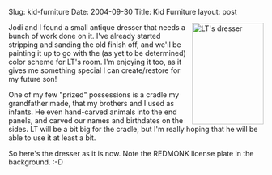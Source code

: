 Slug: kid-furniture
Date: 2004-09-30
Title: Kid Furniture
layout: post

<a href="http://redmonk.net/mt/mt-static/uploads/dresser.jpg" title="LT&#39;s dresser"><img align="right" alt="LT&#39;s dresser" class="at-xid-6a010534988cd3970b0120a55ce963970b" height="200" src="http://steveivy.typepad.com/.a/6a010534988cd3970b0120a55ce963970b-pi" width="141" /></a>
Jodi and I found a small antique dresser that needs a bunch of work done on it. I&#39;ve already started stripping and sanding the old finish off, and we&#39;ll be painting it up to go with the (as yet to be determined) color scheme for LT&#39;s room. I&#39;m enjoying it too, as it gives me something special I can create/restore for my future son!

One of my few &quot;prized&quot; possessions is a cradle my grandfather made, that my brothers and I used as infants. He even hand-carved animals into the end panels, and carved our names and birthdates on the sides. LT will be a bit big for the cradle, but I&#39;m really hoping that he will be able to use it at least a bit.

So here&#39;s the dresser as it is now. Note the REDMONK license plate in the background. :-D
